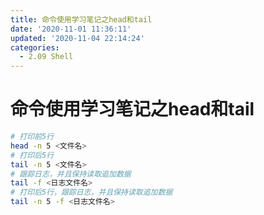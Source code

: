 ```yaml
---
title: 命令使用学习笔记之head和tail
date: '2020-11-01 11:36:11'
updated: '2020-11-04 22:14:24'
categories:
  - 2.09 Shell
---
```

# 命令使用学习笔记之head和tail

```sh
# 打印前5行
head -n 5 <文件名>
# 打印后5行
tail -n 5 <文件名>
# 跟踪日志，并且保持读取追加数据
tail -f <日志文件名>
# 打印后5行，跟踪日志，并且保持读取追加数据
tail -n 5 -f <日志文件名>
```
